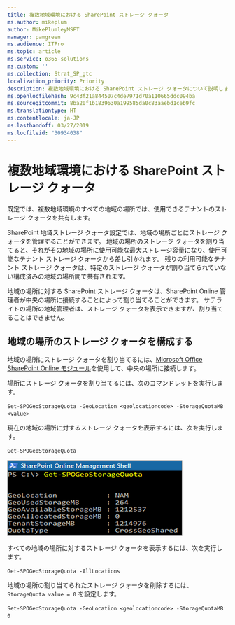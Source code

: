 ```yaml
---
title: 複数地域環境における SharePoint ストレージ クォータ
ms.author: mikeplum
author: MikePlumleyMSFT
manager: pamgreen
ms.audience: ITPro
ms.topic: article
ms.service: o365-solutions
ms.custom: ''
ms.collection: Strat_SP_gtc
localization_priority: Priority
description: 複数地域環境における SharePoint ストレージ クォータについて説明します。
ms.openlocfilehash: 9c43f21a844507c4de7971d70a110665ddc094ba
ms.sourcegitcommit: 8ba20f1b1839630a199585da0c83aaebd1ceb9fc
ms.translationtype: HT
ms.contentlocale: ja-JP
ms.lasthandoff: 03/27/2019
ms.locfileid: "30934038"
---
```

# <a name="sharepoint-storage-quotas-in-multi-geo-environments"></a>複数地域環境における SharePoint ストレージ クォータ

既定では、複数地域環境のすべての地域の場所では、使用できるテナントのストレージ クォータを共有します。

SharePoint 地域ストレージ クォータ設定では、地域の場所ごとにストレージ クォータを管理することができます。 地域の場所のストレージ クォータを割り当てると、それがその地域の場所に使用可能な最大ストレージ容量になり、使用可能なテナント ストレージ クォータから差し引かれます。 残りの利用可能なテナント ストレージ クォータは、特定のストレージ クォータが割り当てられていない構成済みの地域の場所間で共有されます。

地域の場所に対する SharePoint ストレージ クォータは、SharePoint Online 管理者が中央の場所に接続することによって割り当てることができます。 サテライトの場所の地域管理者は、ストレージ クォータを表示できますが、割り当てることはできません。

## <a name="configure-a-storage-quota-for-a-geo-location"></a>地域の場所のストレージ クォータを構成する

地域の場所にストレージ クォータを割り当てるには、[Microsoft Office SharePoint Online モジュール](https://www.microsoft.com/en-us/download/details.aspx?id=35588 )を使用して、中央の場所に接続します。 

場所にストレージ クォータを割り当てるには、次のコマンドレットを実行します。

`Set-SPOGeoStorageQuota -GeoLocation <geolocationcode> -StorageQuotaMB <value>`

現在の地域の場所に対するストレージ クォータを表示するには、次を実行します。

`Get-SPOGeoStorageQuota`

![Get-SPOGeoStorageQuota コマンドレットを表示している PowerShell ウィンドウのスクリーンショット](media/multi-geo-storage-quota.png)

すべての地域の場所に対するストレージ クォータを表示するには、次を実行します。

`Get-SPOGeoStorageQuota -AllLocations`

地域の場所の割り当てられたストレージ クォータを削除するには、`StorageQuota value = 0` を設定します。

`Set-SPOGeoStorageQuota -GeoLocation <geolocationcode> -StorageQuotaMB 0`

